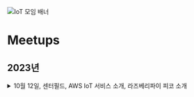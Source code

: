 ![IoT 모임 배너](https://github.com/awskrug/iot-group/assets/1104081/9eeba166-cfc8-49ee-bf5f-79695f8a5673)


# Meetups

## 2023년

<details>
  <summary>10월 12일, 센터필드, AWS IoT 서비스 소개, 라즈베리파이 피코 소개</b></summary>
  https://www.meetup.com/ko-KR/awskrug/events/296351876 <br />
  - AWS IoT 서비스 소개 : 김성한 
  <br />
  - [라즈베리파이 피코 소개 : 김영익](https://github.com/awskrug/iot-group/blob/3919484756bcea1630431f18c61cc30ba96bd9b0/files/2023-10-12_%EB%9D%BC%EC%A6%88%EB%B2%A0%EB%A6%AC%ED%8C%8C%EC%9D%B4_%ED%94%BC%EC%BD%94.pdf)
  <br />
</details>




